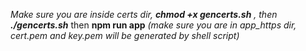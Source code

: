 _Make sure you are inside certs dir, **chmod +x gencerts.sh** , then **./gencerts.sh**_ 
then **npm run app** _(make sure you are in app_https dir, cert.pem and key.pem will be generated by shell script)_
